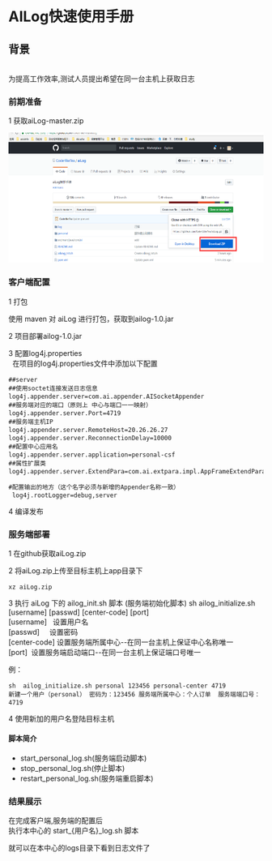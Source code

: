# AILog快速使用手册

## 背景
<br>
为提高工作效率,测试人员提出希望在同一台主机上获取日志

### 前期准备
1 获取aiLog-master.zip

<img src="https://github.com/CoderlikeTea/aiLog/blob/master/other/downzip.png" width=512 height=256 />

### 客户端配置
 1 打包<br>
 
   使用 maven 对 aiLog 进行打包，获取到ailog-1.0.jar
 
 2 项目部署ailog-1.0.jar<br>
 
 3 配置log4j.properties<br>
   在项目的log4j.properties文件中添加以下配置
 ```
##server
##使用soctet连接发送日志信息
log4j.appender.server=com.ai.appender.AISocketAppender
##服务端对应的端口（原则上 中心与端口一一映射）
log4j.appender.server.Port=4719
##服务端主机IP
log4j.appender.server.RemoteHost=20.26.26.27
log4j.appender.server.ReconnectionDelay=10000
##配置中心应用名
log4j.appender.server.application=personal-csf
##属性扩展类
log4j.appender.server.ExtendPara=com.ai.extpara.impl.AppFrameExtendParaSVImpl
```
```
#配置输出的地方（这个名字必须与新增的Appender名称一致）
 log4j.rootLogger=debug,server
```
4 编译发布

### 服务端部署
 1 在github获取aiLog.zip
 
 2 将aiLog.zip上传至目标主机上app目录下
 ```
 xz aiLog.zip
 ```
 
 3 执行 aiLog 下的 ailog_init.sh 脚本 (服务端初始化脚本)
 sh  ailog_initialize.sh [username] [passwd] [center-code] [port] <br>
 [username]   设置用户名 <br>
 [passwd]     设置密码 <br>
 [center-code] 设置服务端所属中心--在同一台主机上保证中心名称唯一<br>
 [port]  设置服务端启动端口--在同一台主机上保证端口号唯一<br>
 
 例：
 ```
 sh  ailog_initialize.sh personal 123456 personal-center 4719
 新建一个用户（personal） 密码为：123456 服务端所属中心：个人订单  服务端端口号：4719
 ```
 
 4 使用新加的用户名登陆目标主机
 

 
 
  #### 脚本简介<br>
-  start_personal_log.sh(服务端启动脚本)
-  stop_personal_log.sh(停止脚本)
-  restart_personal_log.sh(服务端重启脚本)
 
### 结果展示
 
在完成客户端,服务端的配置后<br>
执行本中心的 start_{用户名}_log.sh 脚本 <br>

就可以在本中心的logs目录下看到日志文件了














 






